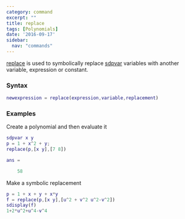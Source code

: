 ```yaml
---
category: command
excerpt: ""
title: replace
tags: [Polynomials]
date: '2016-09-17'
sidebar:
  nav: "commands"
---
```


[replace](/command/replace) is used to symbolically replace [sdpvar](/command/sdpvar) variables with another variable, expression or constant.

### Syntax  

````matlab
newexpression = replace(expression,variable,replacement)
````

### Examples
Create a polynomial and then evaluate it

````matlab
sdpvar x y
p = 1 + x^2 + y;
replace(p,[x y],[7 8])

ans =

    58
````

Make a symbolic replacement

````matlab
p = 1 + x + y + x*y
f = replace(p,[x y],[u^2 + v^2 u^2-v^2])
sdisplay(f)
1+2*u^2+u^4-v^4
````
